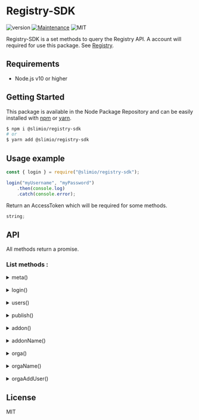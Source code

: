 # Registry-SDK
![version](https://img.shields.io/badge/version-0.1.0-blue.svg)
[![Maintenance](https://img.shields.io/badge/Maintained%3F-yes-green.svg)](https://github.com/SlimIO/is/commit-activity)
![MIT](https://img.shields.io/github/license/mashape/apistatus.svg)

Registry-SDK is a set methods to query the Registry API. A account will required for use this package. See [Registry](https://github.com/SlimIO/Registry).

## Requirements
- Node.js v10 or higher

## Getting Started

This package is available in the Node Package Repository and can be easily installed with [npm](https://docs.npmjs.com/getting-started/what-is-npm) or [yarn](https://yarnpkg.com).

```bash
$ npm i @slimio/registry-sdk
# or
$ yarn add @slimio/registry-sdk
```

## Usage example
```js
const { login } = require("@slimio/registry-sdk");

login("myUsername", "myPassword")
    .then(console.log)
    .catch(console.error);
```
Return an AccessToken which will be required for some methods.
```js
string;
```

## API
All methods return a promise.

### List methods :

<details><summary>meta()</summary>

<br />

__*Service metadata.*__

---

Argument | Value | Required? | Notes 
--- | --- | :---: | --- 

<br />

- Do this :
```js
const { meta } = require("@slimio/registry-sdk");

meta().then(console.log).catch(console.error);
```

- Return :
```js
{
    uptime: number
}
```
</details>

<br />

<details><summary>login()</summary>

<br />

__*Authenticate a user and get an AccessToken.*__

---

Argument | Value | Required? | Notes 
--- | --- | :---: | --- 
myUsername | String | ✅ | Your name 
myPassword | String | ✅ | Your password 

<br />

- Do this :
```js
const { login } = require("@slimio/registry-sdk");

login("myUsername", "myPassword")
    .then(console.log)
    .catch(console.error);
```

- Return :
```js
string;
```
</details>

<br />

<details><summary>users()</summary>

<br />

__*Create a new user.*__

---

Argument | Value | Required? | Notes 
--- | --- | :---: | --- 
newUsername | String | ✅ | User name 
newPassword | String | ✅ | User password 

<br />

- Do this :
```js
const { users } = require("@slimio/registry-sdk");

users("newUsername", "newPassword")
    .then(console.log)
    .catch(console.error);
```

- Return :
```js
{
    userId: number;
}
```
</details>

<br />

<details><summary>publish()</summary>

<br />

__*Create or update an Addon release. This endpoint require an AccessToken.*__

---

Argument | Value | Required? | Notes 
--- | --- | :---: | --- 
pathOfAddonMainDir | String | ✅ | path of the addon main directory 
myToken | String | ✅ | My token obtained with login()

>⚠️ publish() to need that your main directory must contain package.json and slimio.toml files !

<br />

- Do this :
```js
const { login, publish } = require("@slimio/registry-sdk");

async function main() {
    const myToken = await login("myUsername", "myPassword");
    const addonId = await publish("pathOfAddonMainDir", myToken);

    return addonId;
}

main().then(console.log).catch(console.error);
```

- Return :
```js
{
    addonId: number
}
```
</details>

<br />

<details><summary>addon()</summary>

<br />

__*Get all available addons.*__

---

Argument | Value | Required? | Notes 
--- | --- | :---: | --- 

<br />

- Do this :
```js
const { addon } = require("@slimio/registry-sdk");

addon().then(console.log).catch(console.error);
```

- Return :
```js
[index: number]: string;
```
```js
// Example :
[
    "memory",
    "socket",
    "etc."
]
```
</details>

<br />

<details><summary>addonName()</summary>

<br />

__*Get a given addon by his name.*__

---

Argument | Value | Required? | Notes 
--- | --- | :---: | --- 
name | String | ✅ | Addon name

<br />

- Do this :
```js
const { addonName } = require("@slimio/registry-sdk");

addonName("name").then(console.log).catch(console.error);
```

- Return :
```js
{
    name: string,
    description: string,
    git: string,
    createdAt: Date,
    updatedAt: Date,
    author: {
        username: string,
        description: string
    },
    organisations: {
        name: string,
        createdAt: Date,
        updatedAt: Date
    },
    version: [
        {
            version: string,
            createdAt: string
        }
    ]
}
```
</details>

<br />

<details><summary>orga()</summary>

<br />

__*Get all organisations.*__

---

Argument | Value | Required? | Notes 
--- | --- | :---: | --- 

<br />

- Do this :
```js
const { orga } = require("@slimio/registry-sdk");

orga().then(console.log).catch(console.error);
```

- Return :
```js
{
    [name: string]: {
        description: string,
        owner: string,
        users: string[]
        addons: string[]
    }
}
```
</details>

<br />

<details><summary>orgaName()</summary>

<br />

__*Get an organisation by his name.*__

---

Argument | Value | Required? | Notes 
--- | --- | :---: | --- 
name | String | ✅ | Organisation name

<br />

- Do this :
```js
const { orgaName } = require("@slimio/registry-sdk");

orgaName("name").then(console.log).catch(console.error);
```

- Return :
```js
{
    name: string,
    description: string,
    createdAt: Date,
    updatedAt: Date,
    owner: {
        username: string,
        createdAt: Date,
        updatedAt: Date
    },
    users: [
        {
            username: string,
            createdAt: Date,
            updatedAt: Date
        }
    ]
    addons: [
        {
            name: string,
            description: string,
            git: string,
            createdAt: Date,
            updatedAt: Date
        }
    ]
}
```
</details>

<br />

<details><summary>orgaAddUser()</summary>

<br />

__*Add a user to an organisation. This endpoint require an AccessToken.*__

---

Argument | Value | Required? | Notes 
--- | --- | :---: | --- 
orgaName | String | ✅ | Organisation name
newUsername | String | ✅ | User name to insert to organisation
myToken | String | ✅ | My token obtained with login() 

<br />

- Do this :
```js
const { login, orgaAddUser } = require("@slimio/registry-sdk");

async function main() {
    const myToken = await login("myUsername", "myPassword");
    const interfaceRet = await orgaAddUser("orgaName", "newUsername", myToken);

    return interfaceRet;
}

main().then(console.log).catch(console.error);
```
- Return :

```js
{
    createdAt: date,
    updatedAt: date,
    organisationId: number,
    userId: number
}
```
</details>

## License
MIT
